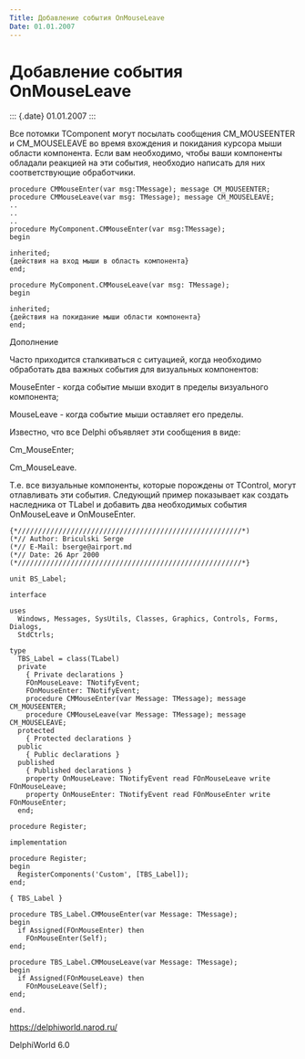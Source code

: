 ```yaml
---
Title: Добавление события OnMouseLeave
Date: 01.01.2007
---
```



Добавление события OnMouseLeave
===============================

::: {.date}
01.01.2007
:::

Все потомки TComponent могут посылать сообщения CM\_MOUSEENTER и
CM\_MOUSELEAVE во время вхождения и покидания курсора мыши области
компонента. Если вам необходимо, чтобы ваши компоненты обладали реакцией
на эти события, необходио написать для них соответствующие обработчики.

    procedure CMMouseEnter(var msg:TMessage); message CM_MOUSEENTER;
    procedure CMMouseLeave(var msg: TMessage); message CM_MOUSELEAVE;
    ..
    ..
    ..
    procedure MyComponent.CMMouseEnter(var msg:TMessage);
    begin
     
    inherited;
    {действия на вход мыши в область компонента}
    end;
     
    procedure MyComponent.CMMouseLeave(var msg: TMessage);
    begin
     
    inherited;
    {действия на покидание мыши области компонента}
    end; 

Дополнение

Часто приходится сталкиваться с ситуацией, когда необходимо обработать
два важных события для визуальных компонентов:

MouseEnter - когда событие мыши входит в пределы визуального компонента;

MouseLeave - когда событие мыши оставляет его пределы.

Известно, что все Delphi объявляет эти сообщения в виде:

Cm\_MouseEnter;

Cm\_MouseLeave.

Т.е. все визуальные компоненты, которые порождены от TControl, могут
отлавливать эти события. Следующий пример показывает как создать
наследника от TLabel и добавить два необходимых события OnMouseLeave и
OnMouseEnter.

    {*///////////////////////////////////////////////////////*)
    (*// Author: Briculski Serge
    (*// E-Mail: bserge@airport.md
    (*// Date: 26 Apr 2000
    (*///////////////////////////////////////////////////////*}
     
    unit BS_Label;
     
    interface
     
    uses
      Windows, Messages, SysUtils, Classes, Graphics, Controls, Forms, Dialogs,
      StdCtrls;
     
    type
      TBS_Label = class(TLabel)
      private
        { Private declarations }
        FOnMouseLeave: TNotifyEvent;
        FOnMouseEnter: TNotifyEvent;
        procedure CMMouseEnter(var Message: TMessage); message CM_MOUSEENTER;
        procedure CMMouseLeave(var Message: TMessage); message CM_MOUSELEAVE;
      protected
        { Protected declarations }
      public
        { Public declarations }
      published
        { Published declarations }
        property OnMouseLeave: TNotifyEvent read FOnMouseLeave write FOnMouseLeave;
        property OnMouseEnter: TNotifyEvent read FOnMouseEnter write FOnMouseEnter;
      end;
     
    procedure Register;
     
    implementation
     
    procedure Register;
    begin
      RegisterComponents('Custom', [TBS_Label]);
    end;
     
    { TBS_Label }
     
    procedure TBS_Label.CMMouseEnter(var Message: TMessage);
    begin
      if Assigned(FOnMouseEnter) then
        FOnMouseEnter(Self);
    end;
     
    procedure TBS_Label.CMMouseLeave(var Message: TMessage);
    begin
      if Assigned(FOnMouseLeave) then
        FOnMouseLeave(Self);
    end;
     
    end.
     
     

<https://delphiworld.narod.ru/>

DelphiWorld 6.0
